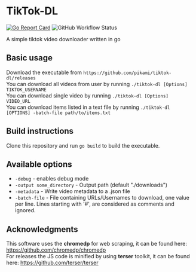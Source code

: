 # TikTok-DL

[![Go Report Card](https://goreportcard.com/badge/github.com/pikami/tiktok-dl)](https://goreportcard.com/report/github.com/pikami/tiktok-dl)
![GitHub Workflow Status](https://img.shields.io/github/workflow/status/pikami/tiktok-dl/tiktok-dl_CI)

A simple tiktok video downloader written in go

## Basic usage
Download the executable from `https://github.com/pikami/tiktok-dl/releases`\
You can download all videos from user by running `./tiktok-dl [Options] TIKTOK_USERNAME`\
You can download single video by running `./tiktok-dl [Options] VIDEO_URL`\
You can download items listed in a text file by running `./tiktok-dl [OPTIONS] -batch-file path/to/items.txt`

## Build instructions
Clone this repository and run `go build` to build the executable.

## Available options
* `-debug` - enables debug mode
* `-output some_directory` - Output path (default "./downloads")
* `-metadata` - Write video metadata to a .json file
* `-batch-file` - File containing URLs/Usernames to download, one value per line. Lines starting with '#', are considered as comments and ignored.

## Acknowledgments
This software uses the **chromedp** for web scraping, it can be found here: https://github.com/chromedp/chromedp \
For releases the JS code is minified by using **terser** toolkit, it can be found here: https://github.com/terser/terser
